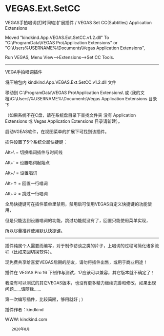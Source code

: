 # VEGAS.Ext.SetCC
VEGAS手拍唱词(打时间轴)扩展插件 / VEGAS Set CC(Subtitles) Application Extensions


Moved "kindkind.App.VEGAS.Ext.SetCC.v1.2.dll" To "C:\ProgramData\VEGAS Pro\Application Extensions\" or "C:\Users\%USERNAME%\Documents\Vegas Application Extensions", 

Run VEGAS, Menu View-->Extensions-->Set CC Tools.



************************************************************************
VEGA手拍唱词插件


将压缩包内 kindkind.App.VEGAS.Ext.SetCC.v1.2.dll 文件

移动到 C:\ProgramData\VEGAS Pro\Application Extensions\ 
或 (我的文档)C:\Users\\%USERNAME%\Documents\Vegas Application Extensions 目录下

（如果系统不在C盘，请在系统盘目录下查找文件夹
没有 Application Extensions 或 Vegas Application Extensions 目录请新建）。


启动VGEAS软件，在视图菜单的扩展下可找到该插件。


插件设置了5个系统全局快捷键：

Alt+\ = 切换唱词插件与时间线    

Alt+' = 设置唱词起始点    

Alt+/ = 设置唱词    

Alt+↑ = 回置一行唱词    

Alt+↓ = 跳过一行唱词


全局快捷键可在插件菜单里禁用，禁用后可使用VEGAS自定义快捷键的功能使用，

但是只能达到设置唱词的功能，跳过功能就没有了，回置只能使用菜单实现，

所以尽量推荐使用默认快捷键。


*********************************************


插件纯属个人需要而编写，对于制作访谈之类的片子，上唱词的过程可简化诸多流程（比如来回切换软件）。

现免费共享给喜爱VEGAS后期的朋友，请勿将插件出售，或用于商业用途！



插件在 VEGAS Pro 16 下制作与测试，17应该可以兼容，其它版本就不确定了！

我没有可以测试的其它VEGAS版本，也没有更多精力继续完善和修改，如果出现问题……请随缘……


第一次编写插件，比较简陋，够用就好  ; )



插件作者：kindkind

WWW: kindkind.com

              
       2020年8月
